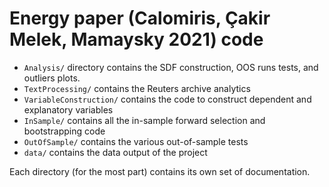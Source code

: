 # Energy paper (Calomiris, &#199;akir Melek, Mamaysky 2021) code

* `Analysis/` directory contains the SDF construction, OOS runs tests, and outliers plots.
* `TextProcessing/` contains the Reuters archive analytics
* `VariableConstruction/` contains the code to construct dependent and explanatory variables
* `InSample/` contains all the in-sample forward selection and bootstrapping code
* `OutOfSample/` contains the various out-of-sample tests
* `data/` contains the data output of the project

Each directory (for the most part) contains its own set of documentation.
